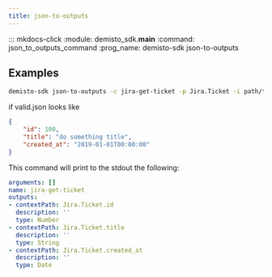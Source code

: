 ```yaml
---
title: json-to-outputs
---
```


::: mkdocs-click
    :module: demisto_sdk.__main__
    :command: json_to_outputs_command
    :prog_name: demisto-sdk json-to-outputs

## Examples

```bash
demisto-sdk json-to-outputs -c jira-get-ticket -p Jira.Ticket -i path/to/valid.json
```

if valid.json looks like

```json
{
    "id": 100,
    "title": "do something title",
    "created_at": "2019-01-01T00:00:00"
}
```

This command will print to the stdout the following:

```yaml
arguments: []
name: jira-get-ticket
outputs:
- contextPath: Jira.Ticket.id
  description: ''
  type: Number
- contextPath: Jira.Ticket.title
  description: ''
  type: String
- contextPath: Jira.Ticket.created_at
  description: ''
  type: Date
```

